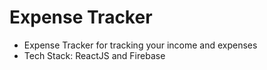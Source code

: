 # Expense Tracker
- Expense Tracker for tracking your income and expenses
- Tech Stack: ReactJS and Firebase
